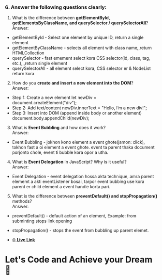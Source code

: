 
### 6. Answer the following questions clearly:

1. What is the difference between **getElementById, getElementsByClassName, and querySelector / querySelectorAll**? <br>
Answer: 
- getElementById - Select one element by unique ID, return a single element
- getElementByClassName - selects all element with class name,,return HTMLCollection
- querySelector - fast emement select kora CSS selector(id, class, tag, etc.),,,return single element
- querySelectorAll - all element select kora, CSS selector er & NodeList return kora
2. How do you **create and insert a new element into the DOM**? <br>
Answer:
- Step 1: Create a new element
let newDiv = document.createElement("div");
- Step 2: Add text/content
newDiv.innerText = "Hello, I’m a new div!";
- Step 3: Insert into DOM (append inside body or another element)
document.body.appendChild(newDiv);

3. What is **Event Bubbling** and how does it work? <br>
Answer:
- Event Bubbling - jokhon kono element a event ghote(jamon: click), tokhon fast a oi element a event ghote. event ta parent thaka document porjonto chole, event ti bubble kora opor a utha.
4. What is **Event Delegation** in JavaScript? Why is it useful? <br>
Answer:
- Event Delegation - event delegation hossa akta technique, amra parent elememt a akti eventListener bosai, tarpor event bubbing use kora parent er child element a event handle korta pari. 
5. What is the difference between **preventDefault() and stopPropagation()** methods? <br>
Answer:
- preventDefault() - default action of an element, Example: from subminting stops link opening
- stopPropagation() - stops the event from bubbling up parent elemet.




- [🌐 **Live Link**](https://fardin-sojon.github.io/JS-DOM-assignment5-emergency-hotline/)


# Let's Code and Achieve your Dream 🎯
